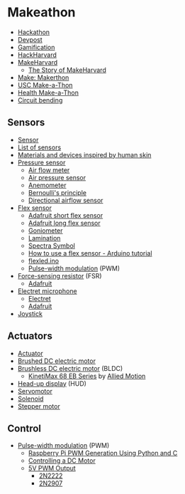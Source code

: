 # Makeathon
* [Hackathon](https://en.wikipedia.org/wiki/Hackathon)
* [Devpost](https://en.wikipedia.org/wiki/Devpost)
* [Gamification](https://en.wikipedia.org/wiki/Gamification)
* [HackHarvard](https://hackharvard.io/)
* [MakeHarvard](https://makeharvard.io/)
  * [The Story of MakeHarvard](https://medium.com/@camakk/the-story-of-makeharvard-e51e1fe12549)
* [Make: Makerthon](https://makezine.com/tag/makerthon/)
* [USC Make-a-Thon](https://www.uscmakeathon.com/)
* [Health Make-a-Thon](https://healthmakerlab.medicine.illinois.edu/)
* [Circuit bending](https://en.wikipedia.org/wiki/Circuit_bending)
## Sensors
* [Sensor](https://en.wikipedia.org/wiki/Sensor)
* [List of sensors](https://en.wikipedia.org/wiki/List_of_sensors)
* [Materials and devices inspired by human skin](https://baogroup.stanford.edu/)
* [Pressure sensor](https://en.wikipedia.org/wiki/Pressure_sensor)
  * [Air flow meter](https://en.wikipedia.org/wiki/Air_flow_meter)
  * [Air pressure sensor](https://sensorkit.arduino.cc/sensorkit/module/lessons/lesson/07-the-air-pressure-sensor)  
  * [Anemometer](https://en.wikipedia.org/wiki/Anemometer)
  * [Bernoulli's principle](https://en.wikipedia.org/wiki/Bernoulli%27s_principle)
  * [Directional airflow sensor](https://www.degreec.com/directional-airflow-sensor/)
* [Flex sensor](https://en.wikipedia.org/wiki/Flex_sensor)
  * [Adafruit short flex sensor](https://www.adafruit.com/product/1070)
  * [Adafruit long flex sensor](https://www.adafruit.com/product/182)
  * [Goniometer](https://en.wikipedia.org/wiki/Goniometer)
  * [Lamination](https://en.wikipedia.org/wiki/Lamination)
  * [Spectra Symbol](https://www.spectrasymbol.com/)
  * [How to use a flex sensor - Arduino tutorial](https://www.instructables.com/How-to-use-a-Flex-Sensor-Arduino-Tutorial/)
  * [flexled.ino](/make/flexled.ino)
  * [Pulse-width modulation](https://en.wikipedia.org/wiki/Pulse-width_modulation) (PWM)
* [Force-sensing resistor](https://en.wikipedia.org/wiki/Force-sensing_resistor) (FSR)
  * [Adafruit](https://learn.adafruit.com/force-sensitive-resistor-fsr)
* [Electret microphone](https://en.wikipedia.org/wiki/Electret_microphone)
  * [Electret](https://en.wikipedia.org/wiki/Electret)
  * [Adafruit](https://www.adafruit.com/product/1935)
* [Joystick](https://en.wikipedia.org/wiki/Joystick)
## Actuators
* [Actuator](https://en.wikipedia.org/wiki/Actuator)
* [Brushed DC electric motor](https://en.wikipedia.org/wiki/Brushed_DC_electric_motor)
* [Brushless DC electric motor](https://en.wikipedia.org/wiki/Brushless_DC_electric_motor) (BLDC)
  * [KinetiMax 68 EB Series](https://www.alliedmotion.com/wp-content/uploads/datasheets/Allied_Motion_Datasheet-KMX68_20171117.pdf) by [Allied Motion](https://en.wikipedia.org/wiki/Allied_Motion_Technologies)
* [Head-up display](https://en.wikipedia.org/wiki/Head-up_display) (HUD)
* [Servomotor](https://en.wikipedia.org/wiki/Servomotor)
* [Solenoid](https://en.wikipedia.org/wiki/Solenoid)
* [Stepper motor](https://en.wikipedia.org/wiki/Stepper_motor)
## Control
* [Pulse-width modulation](https://en.wikipedia.org/wiki/Pulse-width_modulation) (PWM)
  * [Raspberry Pi PWM Generation Using Python and C](https://www.electronicwings.com/raspberry-pi/raspberry-pi-pwm-generation-using-python-and-c)
  * [Controlling a DC Motor](https://learn.adafruit.com/adafruit-raspberry-pi-lesson-9-controlling-a-dc-motor)
  * [5V PWM Output](https://forums.raspberrypi.com/viewtopic.php?t=330689)
    * [2N2222](https://en.wikipedia.org/wiki/2N2222)
    * [2N2907](https://en.wikipedia.org/wiki/2N2907)
